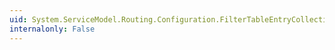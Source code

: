 ```yaml
---
uid: System.ServiceModel.Routing.Configuration.FilterTableEntryCollection.Add(System.ServiceModel.Routing.Configuration.FilterTableEntryElement)
internalonly: False
---
```

